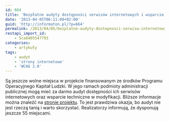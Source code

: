 ```yaml
---
id: 664
title: 'Bezpłatne audyty dostępności serwisów internetowych i wsparcie techniczne dla administracji publicznej'
date: '2013-04-05T06:11:00+02:00'
guid: 'http://informaton.pl/?p=664'
permalink: /2013/04/05/bezplatne-audyty-dostepnosci-serwisw-internetowych-i-wsparcie-techniczne-dla-administracji-publicznej/
restapi_import_id:
    - 5ca8405547793
categories:
    - artykuły
tags:
    - audyt
    - 'strony internetowe'
    - 'WCAG 2.0'
---
```


Są jeszcze wolne miejsca w projekcie finansowanym ze środków Programu Operacyjnego Kapitał Ludzki. W jego ramach podmioty administracji publicznej mogą mieć za darmo audyt dostępności ich serwisów internetowych oraz wsparcie techniczne w modyfikacji. Bliższe informacje można znaleźć na [stronie projektu](http://dostepnestrony.pl/dolacz-do-projektu/). To jest prawdziwa okazja, bo audyt nie jest rzeczą tanią i warto skorzystać. Realizatorzy informują, że dysponują jeszcze 55 miejscami.
